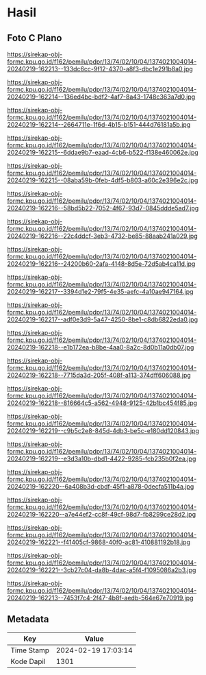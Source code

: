 # Hasil

## Foto C Plano

https://sirekap-obj-formc.kpu.go.id/f162/pemilu/pdpr/13/74/02/10/04/1374021004014-20240219-162213--133dc6cc-9f12-4370-a8f3-dbc1e291b8a0.jpg

https://sirekap-obj-formc.kpu.go.id/f162/pemilu/pdpr/13/74/02/10/04/1374021004014-20240219-162214--136ed4bc-bdf2-4af7-8a43-1748c363a7d0.jpg

https://sirekap-obj-formc.kpu.go.id/f162/pemilu/pdpr/13/74/02/10/04/1374021004014-20240219-162214--2664711e-1f6d-4b15-b151-444d76181a5b.jpg

https://sirekap-obj-formc.kpu.go.id/f162/pemilu/pdpr/13/74/02/10/04/1374021004014-20240219-162215--6ddae9b7-eaad-4cb6-b522-f138e460062e.jpg

https://sirekap-obj-formc.kpu.go.id/f162/pemilu/pdpr/13/74/02/10/04/1374021004014-20240219-162215--08aba59b-0feb-4df5-b803-a60c2e396e2c.jpg

https://sirekap-obj-formc.kpu.go.id/f162/pemilu/pdpr/13/74/02/10/04/1374021004014-20240219-162216--58bd5b22-7052-4f67-93d7-0845ddde5ad7.jpg

https://sirekap-obj-formc.kpu.go.id/f162/pemilu/pdpr/13/74/02/10/04/1374021004014-20240219-162216--22c4ddcf-3eb3-4732-be85-88aab241a029.jpg

https://sirekap-obj-formc.kpu.go.id/f162/pemilu/pdpr/13/74/02/10/04/1374021004014-20240219-162216--24200b60-2afa-4148-8d5e-72d5ab4ca11d.jpg

https://sirekap-obj-formc.kpu.go.id/f162/pemilu/pdpr/13/74/02/10/04/1374021004014-20240219-162217--3394d1e2-79f5-4e35-aefc-4a10ae947164.jpg

https://sirekap-obj-formc.kpu.go.id/f162/pemilu/pdpr/13/74/02/10/04/1374021004014-20240219-162217--adf0e3d9-5a47-4250-8be1-c8db6822eda0.jpg

https://sirekap-obj-formc.kpu.go.id/f162/pemilu/pdpr/13/74/02/10/04/1374021004014-20240219-162218--e1b172ea-b8be-4aa0-8a2c-8d0b11a0db07.jpg

https://sirekap-obj-formc.kpu.go.id/f162/pemilu/pdpr/13/74/02/10/04/1374021004014-20240219-162218--7715da3d-205f-408f-a113-374dff606088.jpg

https://sirekap-obj-formc.kpu.go.id/f162/pemilu/pdpr/13/74/02/10/04/1374021004014-20240219-162218--816664c5-a562-4948-9125-42b1bc454f85.jpg

https://sirekap-obj-formc.kpu.go.id/f162/pemilu/pdpr/13/74/02/10/04/1374021004014-20240219-162219--c9b5c2e8-845d-4db3-be5c-e180dd120843.jpg

https://sirekap-obj-formc.kpu.go.id/f162/pemilu/pdpr/13/74/02/10/04/1374021004014-20240219-162219--e3d3a10b-dbd1-4422-9285-fcb235b0f2ea.jpg

https://sirekap-obj-formc.kpu.go.id/f162/pemilu/pdpr/13/74/02/10/04/1374021004014-20240219-162220--6a408b3d-cbdf-45f1-a878-0decfa511b4a.jpg

https://sirekap-obj-formc.kpu.go.id/f162/pemilu/pdpr/13/74/02/10/04/1374021004014-20240219-162220--a7e44ef2-cc8f-49cf-98d7-fb8299ce28d2.jpg

https://sirekap-obj-formc.kpu.go.id/f162/pemilu/pdpr/13/74/02/10/04/1374021004014-20240219-162221--f41405cf-9868-40f0-ac81-410881192b18.jpg

https://sirekap-obj-formc.kpu.go.id/f162/pemilu/pdpr/13/74/02/10/04/1374021004014-20240219-162221--3cb27c04-da8b-4dac-a5f4-f1095086a2b3.jpg

https://sirekap-obj-formc.kpu.go.id/f162/pemilu/pdpr/13/74/02/10/04/1374021004014-20240219-162213--7453f7c4-2f47-4b8f-aedb-564e67e70919.jpg


## Metadata

| Key        | Value               |
| ---------- | ------------------- |
| Time Stamp | 2024-02-19 17:03:14 |
| Kode Dapil | 1301                |




